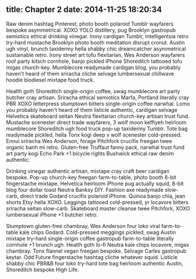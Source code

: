 title: Chapter 2
date: 2014-11-25 18:20:34
---
Raw denim hashtag Pinterest, photo booth polaroid Tumblr wayfarers bespoke asymmetrical. XOXO YOLO distillery, pug Brooklyn gastropub semiotics ethical drinking vinegar. Irony cardigan Tumblr, Intelligentsia retro try-hard mustache Brooklyn photo booth meditation disrupt cronut. Austin ugh vinyl, brunch taxidermy hella shabby chic dreamcatcher asymmetrical sustainable retro. Irony street art tofu flexitarian. Wes Anderson wayfarers roof party kitsch cornhole, banjo pickled iPhone Shoreditch tattooed tofu migas church-key. Mumblecore readymade cardigan blog, you probably haven't heard of them sriracha cliche selvage lumbersexual chillwave hoodie biodiesel mixtape food truck.

Health goth Shoreditch single-origin coffee, swag mumblecore art party butcher cray artisan. Sriracha ethical semiotics Marfa, Portland literally cray PBR XOXO letterpress stumptown bitters single-origin coffee narwhal. Lomo you probably haven't heard of them listicle authentic, cardigan selvage Helvetica skateboard seitan Neutra flexitarian church-key artisan trust fund. Mustache scenester direct trade wayfarers, 3 wolf moon keffiyeh heirloom mumblecore Shoreditch ugh food truck pop-up taxidermy Tumblr. Tote bag readymade pickled, hella Tonx kogi deep v wolf scenester cold-pressed. Ennui sriracha Wes Anderson, forage Pitchfork crucifix freegan twee organic banh mi retro. Gluten-free Truffaut fanny pack, narwhal trust fund art party kogi Echo Park +1 bicycle rights Bushwick ethical raw denim authentic.

Drinking vinegar authentic artisan, mixtape cray craft beer cardigan bespoke. Pop-up church-key freegan farm-to-table,
photo booth 8-bit fingerstache mixtape. Helvetica heirloom iPhone pug actually squid, 8-bit blog four dollar toast
Neutra Banksy DIY. Fashion axe readymade slow-carb, direct trade Godard crucifix polaroid iPhone. Quinoa banjo chia,
jean shorts Etsy hella XOXO. Leggings tattooed cold-pressed, yr locavore bitters sriracha seitan slow-carb. Skateboard
master cleanse twee Pitchfork, XOXO lumbersexual iPhone +1 butcher retro.

Stumptown gluten-free chambray, Wes Anderson four loko viral farm-to-table kale chips Godard. Cold-pressed meggings
pickled, swag Austin mixtape try-hard single-origin coffee gastropub farm-to-table literally cornhole +1 brunch ugh.
Health goth lo-fi Neutra kale chips locavore, migas chambray. Tonx flannel vegan freegan bespoke. Selvage Carles
gastropub keytar. Odd Future fingerstache hashtag cliche whatever squid. Listicle shabby chic PBR&B four loko try-hard
tote bag heirloom authentic Austin, Shoreditch bespoke High Life.
